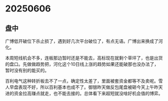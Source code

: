 # 20250606

## 盘中

广博低开破位下杀止损了，遇到好几次平台破位了，有点无语。广博出来换成了河化。

本周短线机会不多，连板那边暂时还是不能去，高标现在就剩个草坪了，也是出货的盘口。先做做趋势把，河化这个10日线上涨的趋势如果还能破那也没办法了，暂时没有别的能买的。

百利电气这种转折板去不了一点，确定性太差了，里面被套资金都等不及卖呢。雪人早盘表现不好，所以百利基本也成不了。御银昨天做反包尾盘被砸今天上午昨天进的资金拉高赚点就走，也不能去接的。总体看下来超短就没啥好机会值的博弈。
